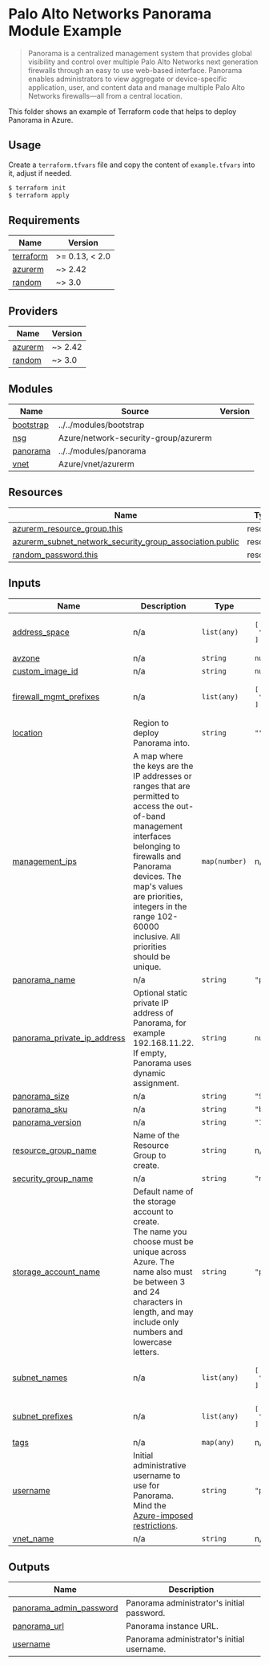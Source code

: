 # Palo Alto Networks Panorama Module Example

>Panorama is a centralized management system that provides global visibility and control over multiple Palo Alto Networks next generation firewalls through an easy to use web-based interface. Panorama enables administrators to view aggregate or device-specific application, user, and content data and manage multiple Palo Alto Networks firewalls—all from a central location.

This folder shows an example of Terraform code that helps to deploy Panorama in Azure.

## Usage

Create a `terraform.tfvars` file and copy the content of `example.tfvars` into it, adjust if needed.

```bash
$ terraform init
$ terraform apply
```

<!-- BEGINNING OF PRE-COMMIT-TERRAFORM DOCS HOOK -->
## Requirements

| Name | Version |
|------|---------|
| <a name="requirement_terraform"></a> [terraform](#requirement\_terraform) | >= 0.13, < 2.0 |
| <a name="requirement_azurerm"></a> [azurerm](#requirement\_azurerm) | ~> 2.42 |
| <a name="requirement_random"></a> [random](#requirement\_random) | ~> 3.0 |

## Providers

| Name | Version |
|------|---------|
| <a name="provider_azurerm"></a> [azurerm](#provider\_azurerm) | ~> 2.42 |
| <a name="provider_random"></a> [random](#provider\_random) | ~> 3.0 |

## Modules

| Name | Source | Version |
|------|--------|---------|
| <a name="module_bootstrap"></a> [bootstrap](#module\_bootstrap) | ../../modules/bootstrap |  |
| <a name="module_nsg"></a> [nsg](#module\_nsg) | Azure/network-security-group/azurerm |  |
| <a name="module_panorama"></a> [panorama](#module\_panorama) | ../../modules/panorama |  |
| <a name="module_vnet"></a> [vnet](#module\_vnet) | Azure/vnet/azurerm |  |

## Resources

| Name | Type |
|------|------|
| [azurerm_resource_group.this](https://registry.terraform.io/providers/hashicorp/azurerm/latest/docs/resources/resource_group) | resource |
| [azurerm_subnet_network_security_group_association.public](https://registry.terraform.io/providers/hashicorp/azurerm/latest/docs/resources/subnet_network_security_group_association) | resource |
| [random_password.this](https://registry.terraform.io/providers/hashicorp/random/latest/docs/resources/password) | resource |

## Inputs

| Name | Description | Type | Default | Required |
|------|-------------|------|---------|:--------:|
| <a name="input_address_space"></a> [address\_space](#input\_address\_space) | n/a | `list(any)` | <pre>[<br>  "10.0.0.0/16"<br>]</pre> | no |
| <a name="input_avzone"></a> [avzone](#input\_avzone) | n/a | `string` | `null` | no |
| <a name="input_custom_image_id"></a> [custom\_image\_id](#input\_custom\_image\_id) | n/a | `string` | `null` | no |
| <a name="input_firewall_mgmt_prefixes"></a> [firewall\_mgmt\_prefixes](#input\_firewall\_mgmt\_prefixes) | n/a | `list(any)` | <pre>[<br>  "10.0.0.0/24"<br>]</pre> | no |
| <a name="input_location"></a> [location](#input\_location) | Region to deploy Panorama into. | `string` | `""` | no |
| <a name="input_management_ips"></a> [management\_ips](#input\_management\_ips) | A map where the keys are the IP addresses or ranges that are permitted to access the out-of-band management interfaces belonging to firewalls and Panorama devices. The map's values are priorities, integers in the range 102-60000 inclusive. All priorities should be unique. | `map(number)` | n/a | yes |
| <a name="input_panorama_name"></a> [panorama\_name](#input\_panorama\_name) | n/a | `string` | `"panorama"` | no |
| <a name="input_panorama_private_ip_address"></a> [panorama\_private\_ip\_address](#input\_panorama\_private\_ip\_address) | Optional static private IP address of Panorama, for example 192.168.11.22. If empty, Panorama uses dynamic assignment. | `string` | `null` | no |
| <a name="input_panorama_size"></a> [panorama\_size](#input\_panorama\_size) | n/a | `string` | `"Standard_D5_v2"` | no |
| <a name="input_panorama_sku"></a> [panorama\_sku](#input\_panorama\_sku) | n/a | `string` | `"byol"` | no |
| <a name="input_panorama_version"></a> [panorama\_version](#input\_panorama\_version) | n/a | `string` | `"10.0.3"` | no |
| <a name="input_resource_group_name"></a> [resource\_group\_name](#input\_resource\_group\_name) | Name of the Resource Group to create. | `string` | n/a | yes |
| <a name="input_security_group_name"></a> [security\_group\_name](#input\_security\_group\_name) | n/a | `string` | `"nsg-panorama"` | no |
| <a name="input_storage_account_name"></a> [storage\_account\_name](#input\_storage\_account\_name) | Default name of the storage account to create.<br>The name you choose must be unique across Azure. The name also must be between 3 and 24 characters in length, and may include only numbers and lowercase letters. | `string` | `"pantfstorage"` | no |
| <a name="input_subnet_names"></a> [subnet\_names](#input\_subnet\_names) | n/a | `list(any)` | <pre>[<br>  "subnet1"<br>]</pre> | no |
| <a name="input_subnet_prefixes"></a> [subnet\_prefixes](#input\_subnet\_prefixes) | n/a | `list(any)` | <pre>[<br>  "10.0.0.0/24"<br>]</pre> | no |
| <a name="input_tags"></a> [tags](#input\_tags) | n/a | `map(any)` | n/a | yes |
| <a name="input_username"></a> [username](#input\_username) | Initial administrative username to use for Panorama. Mind the [Azure-imposed restrictions](https://docs.microsoft.com/en-us/azure/virtual-machines/linux/faq#what-are-the-username-requirements-when-creating-a-vm). | `string` | `"panadmin"` | no |
| <a name="input_vnet_name"></a> [vnet\_name](#input\_vnet\_name) | n/a | `string` | n/a | yes |

## Outputs

| Name | Description |
|------|-------------|
| <a name="output_panorama_admin_password"></a> [panorama\_admin\_password](#output\_panorama\_admin\_password) | Panorama administrator's initial password. |
| <a name="output_panorama_url"></a> [panorama\_url](#output\_panorama\_url) | Panorama instance URL. |
| <a name="output_username"></a> [username](#output\_username) | Panorama administrator's initial username. |
<!-- END OF PRE-COMMIT-TERRAFORM DOCS HOOK -->